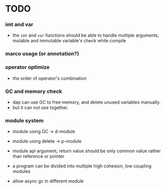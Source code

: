 # TODO

### imt and var
* the `imt` and `var` functions should be able to handle multiple arguments, mutable and immutable variable's check while compile

### marco usage (or annotation?)

### operator optimize
* the order of operator's combination

### GC and memory check
* dap can use GC to free memory, and delete unused variables manually.
* but it can not use together.

### module system
* module using GC -> d-module
* module using delete -> p-module

* module api argument, return value should be only common value rather than reference or pointer
* a program can be divided into multiple high cohesion, low coupling modules
* allow async gc in different module
